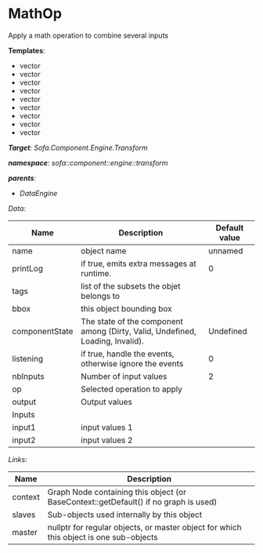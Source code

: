 # MathOp

Apply a math operation to combine several inputs


__Templates__:

- vector<RigidCoord2d>
- vector<RigidCoord3d>
- vector<RigidDeriv2d>
- vector<RigidDeriv3d>
- vector<Vec2d>
- vector<Vec3d>
- vector<bool>
- vector<d>
- vector<i>

__Target__: Sofa.Component.Engine.Transform

__namespace__: sofa::component::engine::transform

__parents__: 

- DataEngine

Data: 

<table>
<thead>
    <tr>
        <th>Name</th>
        <th>Description</th>
        <th>Default value</th>
    </tr>
</thead>
<tbody>
	<tr>
		<td>name</td>
		<td>
object name
</td>
		<td>unnamed</td>
	</tr>
	<tr>
		<td>printLog</td>
		<td>
if true, emits extra messages at runtime.
</td>
		<td>0</td>
	</tr>
	<tr>
		<td>tags</td>
		<td>
list of the subsets the objet belongs to
</td>
		<td></td>
	</tr>
	<tr>
		<td>bbox</td>
		<td>
this object bounding box
</td>
		<td></td>
	</tr>
	<tr>
		<td>componentState</td>
		<td>
The state of the component among (Dirty, Valid, Undefined, Loading, Invalid).
</td>
		<td>Undefined</td>
	</tr>
	<tr>
		<td>listening</td>
		<td>
if true, handle the events, otherwise ignore the events
</td>
		<td>0</td>
	</tr>
	<tr>
		<td>nbInputs</td>
		<td>
Number of input values
</td>
		<td>2</td>
	</tr>
	<tr>
		<td>op</td>
		<td>
Selected operation to apply
</td>
		<td></td>
	</tr>
	<tr>
		<td>output</td>
		<td>
Output values
</td>
		<td></td>
	</tr>
	<tr>
		<td colspan="3">Inputs</td>
	</tr>
	<tr>
		<td>input1</td>
		<td>
input values 1
</td>
		<td></td>
	</tr>
	<tr>
		<td>input2</td>
		<td>
input values 2
</td>
		<td></td>
	</tr>

</tbody>
</table>

Links: 

| Name | Description |
| ---- | ----------- |
|context|Graph Node containing this object (or BaseContext::getDefault() if no graph is used)|
|slaves|Sub-objects used internally by this object|
|master|nullptr for regular objects, or master object for which this object is one sub-objects|



